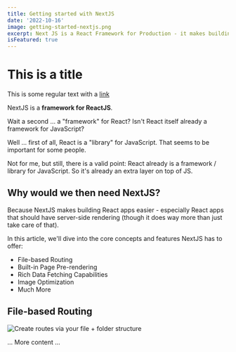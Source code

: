 ```yaml
---
title: Getting started with NextJS
date: '2022-10-16'
image: getting-started-nextjs.png
excerpt: Next JS is a React Framework for Production - it makes building fullstack React apps and sites a breeze
isFeatured: true
---
```


# This is a title
This is some regular text with a [link](https://google.com)

NextJS is a **framework for ReactJS**.

Wait a second ... a "framework" for React? Isn't React itself already a framework for JavaScript?

Well ... first of all, React is a "library" for JavaScript. That seems to be important for some people.

Not for me, but still, there is a valid point: React already is a framework / library for JavaScript. So it's already an extra layer on top of JS.

## Why would we then need NextJS?

Because NextJS makes building React apps easier - especially React apps that should have server-side rendering (though it does way more than just take care of that).

In this article, we'll dive into the core concepts and features NextJS has to offer:

- File-based Routing
- Built-in Page Pre-rendering
- Rich Data Fetching Capabilities
- Image Optimization
- Much More

## File-based Routing

<!-- ![Create routes via your file + folder structure](/images/posts/getting-started-with-nextjs/nextjs-file-based-routing.png) -->

![Create routes via your file + folder structure](nextjs-file-based-routing.png)

... More content ...

<!-- metadata -->
<!-- content -->
